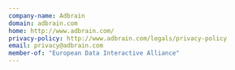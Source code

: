 ```yaml
---
company-name: Adbrain
domain: adbrain.com
home: http://www.adbrain.com/
privacy-policy: http://www.adbrain.com/legals/privacy-policy
email: privacy@adbrain.com
member-of: "European Data Interactive Alliance"
---
```




